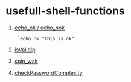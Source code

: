 # usefull-shell-functions

1. [echo_ok / echo_nok](https://github.com/mustafaerbay/usefull-shell-functions/blob/master/common/ok_nok.sh)
  
        `echo_ok "This is ok"`
  
2. [isValidIp](https://github.com/mustafaerbay/usefull-shell-functions/blob/master/common/isValidIp.sh)
3. [spin_wait](https://github.com/mustafaerbay/usefull-shell-functions/blob/master/common/spinWait.sh)
4. [checkPasswordComplexity](https://github.com/mustafaerbay/usefull-shell-functions/blob/master/common/checkPasswordComplexity.sh)



